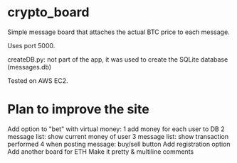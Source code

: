 # crypto_board
Simple message board that attaches the actual BTC price to each message.

Uses port 5000.

createDB.py: not part of the app, it was used to create the SQLite database (messages.db)

Tested on AWS EC2.

# Plan to improve the site

Add option to "bet" with virtual money:
	1 add money for each user to DB
	2 message list: show current money of user
	3 message list: show transaction performed
	4 when posting message: buy/sell button
Add registration option
Add another board for ETH
Make it pretty & multiline comments
